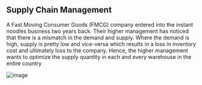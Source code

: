 Supply Chain Management
-------------------------------------------------------------------------------------
A Fast Moving Consumer Goods (FMCG) company entered into the instant noodles business two
years back. Their higher management has noticed that there is a mismatch in the demand and
supply. Where the demand is high, supply is pretty low and vice-versa which results in a loss in
inventory cost and ultimately loss to the company. Hence, the higher management wants to
optimize the supply quantity in each and every warehouse in the entire country

![image](https://github.com/Athira2103/Capstone-Project/assets/31879762/f6b69d53-aaeb-4a46-8d5b-ef0808b6fc95)
